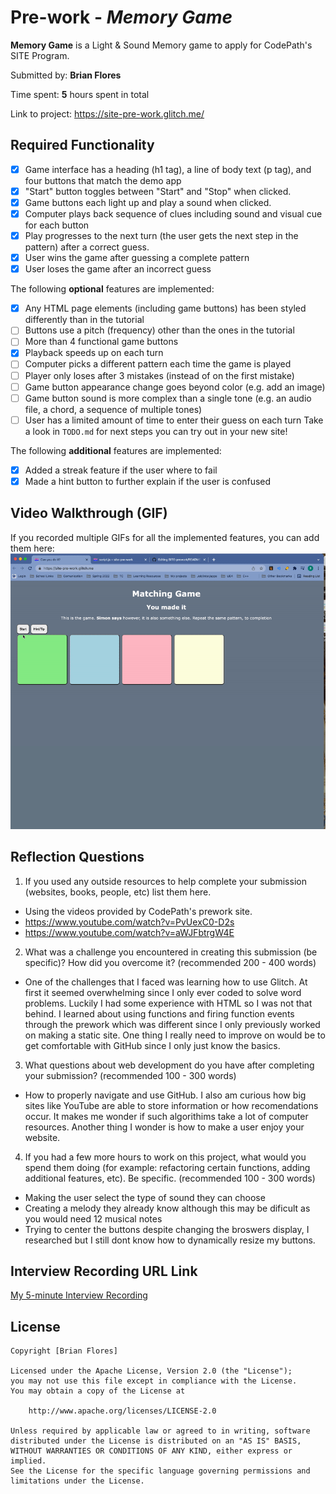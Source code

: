 # Pre-work - *Memory Game*

**Memory Game** is a Light & Sound Memory game to apply for CodePath's SITE Program. 


Submitted by: **Brian Flores**


Time spent: **5** hours spent in total

Link to project: https://site-pre-work.glitch.me/

## Required Functionality

* [X] Game interface has a heading (h1 tag), a line of body text (p tag), and four buttons that match the demo app
* [X] "Start" button toggles between "Start" and "Stop" when clicked. 
* [X] Game buttons each light up and play a sound when clicked. 
* [X] Computer plays back sequence of clues including sound and visual cue for each button
* [X] Play progresses to the next turn (the user gets the next step in the pattern) after a correct guess. 
* [X] User wins the game after guessing a complete pattern
* [X] User loses the game after an incorrect guess

The following **optional** features are implemented:


* [X] Any HTML page elements (including game buttons) has been styled differently than in the tutorial
* [ ] Buttons use a pitch (frequency) other than the ones in the tutorial
* [ ] More than 4 functional game buttons
* [X] Playback speeds up on each turn
* [ ] Computer picks a different pattern each time the game is played
* [ ] Player only loses after 3 mistakes (instead of on the first mistake)
* [ ] Game button appearance change goes beyond color (e.g. add an image)
* [ ] Game button sound is more complex than a single tone (e.g. an audio file, a chord, a sequence of multiple tones)
* [ ] User has a limited amount of time to enter their guess on each turn
Take a look in `TODO.md` for next steps you can try out in your new site!

The following **additional** features are implemented:
- [X] Added a streak feature if the user where to fail
- [X] Made a hint button to further explain if the user is confused

## Video Walkthrough (GIF)

If you recorded multiple GIFs for all the implemented features, you can add them here:
<br>
<img src="https://github.com/Distorted-Dundar/SITE-prework/blob/05464d0aa91505fd8f85fd3953e67975b2ef45e7/SITEprework.gif" width=800><br>



## Reflection Questions
1. If you used any outside resources to help complete your submission (websites, books, people, etc) list them here. 
- Using the videos provided by CodePath's prework site.
-  https://www.youtube.com/watch?v=PvUexC0-D2s
-  https://www.youtube.com/watch?v=aWJFbtrgW4E

2. What was a challenge you encountered in creating this submission (be specific)? How did you overcome it? (recommended 200 - 400 words) 
- One of the challenges that I faced was learning how to use Glitch. At first it seemed overwhelming since I only ever coded to solve word problems. Luckily I had some experience with HTML so I was not that behind. I learned about using functions and firing function events through the prework which was different since I only previously worked on making a static site. One thing I really need to improve on would be to get comfortable with GitHub since I only just know the basics.

3. What questions about web development do you have after completing your submission? (recommended 100 - 300 words) 
- How to properly navigate and use GitHub. I also am curious how big sites like YouTube are able to store information or how recomendations occur. It makes me wonder if such algorithims take a lot of computer resources. Another thing I wonder is how to make a user enjoy your website. 

4. If you had a few more hours to work on this project, what would you spend them doing (for example: refactoring certain functions, adding additional features, etc). Be specific. (recommended 100 - 300 words) 
- Making the user select the type of sound they can choose
- Creating a melody they already know although this may be dificult as you would need 12 musical notes
- Trying to center the buttons despite changing the broswers display, I researched but I still dont know how to dynamically resize my buttons.



## Interview Recording URL Link

[My 5-minute Interview Recording](your-link-here)


## License

    Copyright [Brian Flores]

    Licensed under the Apache License, Version 2.0 (the "License");
    you may not use this file except in compliance with the License.
    You may obtain a copy of the License at

        http://www.apache.org/licenses/LICENSE-2.0

    Unless required by applicable law or agreed to in writing, software
    distributed under the License is distributed on an "AS IS" BASIS,
    WITHOUT WARRANTIES OR CONDITIONS OF ANY KIND, either express or implied.
    See the License for the specific language governing permissions and
    limitations under the License.
